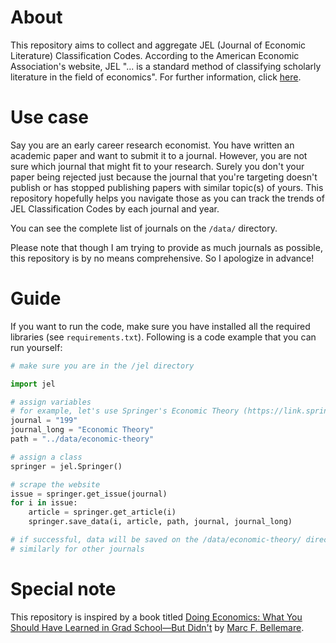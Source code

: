# About
This repository aims to collect and aggregate JEL (Journal of Economic Literature) Classification Codes. According to the American Economic Association's website, JEL "... is a standard method of classifying scholarly literature in the field of economics". For further information, click [here](https://www.aeaweb.org/jel/guide/jel.php).

# Use case
Say you are an early career research economist. You have written an academic paper and want to submit it to a journal. However, you are not sure which journal that might fit to your research. Surely you don't your paper being rejected just because the journal that you're targeting doesn't publish or has stopped publishing papers with similar topic(s) of yours. This repository hopefully helps you navigate those as you can track the trends of JEL Classification Codes by each journal and year.

You can see the complete list of journals on the `/data/` directory.

Please note that though I am trying to provide as much journals as possible, this repository is by no means comprehensive. So I apologize in advance!

# Guide
If you want to run the code, make sure you have installed all the required libraries (see `requirements.txt`). Following is a code example that you can run yourself:

```python
# make sure you are in the /jel directory

import jel

# assign variables
# for example, let's use Springer's Economic Theory (https://link.springer.com/journal/199)
journal = "199"
journal_long = "Economic Theory"
path = "../data/economic-theory"

# assign a class
springer = jel.Springer()

# scrape the website
issue = springer.get_issue(journal)
for i in issue:
    article = springer.get_article(i)
    springer.save_data(i, article, path, journal, journal_long)

# if successful, data will be saved on the /data/economic-theory/ directory
# similarly for other journals
```

# Special note
This repository is inspired by a book titled [Doing Economics: What You Should Have Learned in Grad School—But Didn't](https://mitpress.mit.edu/9780262543552/doing-economics/) by [Marc F. Bellemare](https://marcfbellemare.com/wordpress/).
